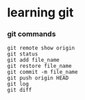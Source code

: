 # learning git
### git commands
~~~
git remote show origin
git status
git add file_name
git restore file_name
git commit -m file_name
git push origin HEAD
git log
git diff
~~~